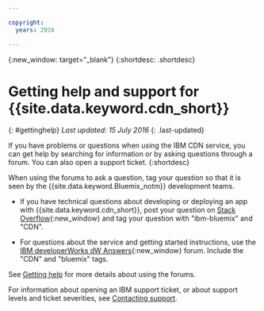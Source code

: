 ```yaml
---

copyright:
  years: 2016

---
```


{:new_window: target="_blank"}
{:shortdesc: .shortdesc}

# Getting help and support for {{site.data.keyword.cdn_short}} 
{: #gettinghelp}
*Last updated: 15 July 2016*
{: .last-updated}

If you have problems or questions when using the IBM CDN service, you can get help by searching for information or by asking questions through a forum. You can also open a support ticket. 
{:shortdesc}

When using the forums to ask a question, tag your question so that it is seen by the {{site.data.keyword.Bluemix_notm}} development teams.

* If you have technical questions about developing or deploying an app with {{site.data.keyword.cdn_short}}, post your question on [Stack Overflow](http://stackoverflow.com/search?q=CDN+ibm-bluemix){:new_window} and tag your question with "ibm-bluemix" and "CDN".

* For questions about the service and getting started instructions, use the [IBM developerWorks dW Answers](https://developer.ibm.com/answers/topics/CDN/?smartspace=bluemix){:new_window} forum. Include the  "CDN" and "bluemix" tags.

See [Getting help](https://www.{DomainName}/docs/support/index.html#getting-help) for more details about using the forums.

For information about opening an IBM support ticket, or about support levels and ticket severities, see [Contacting support](https://www.{DomainName}/docs/support/index.html#contacting-support).

